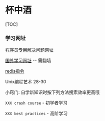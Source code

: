 # 杯中酒

[TOC]

### 学习网址

[程序员专用解决问题网址](https://stackoverflow.com/)

[国外学习网址](https://youtube.com/) -- 需翻墙

[redis指令](redisdoc.com)

Unix编程艺术 28-30 



小窍门: 自学新知识时按下列方法搜索效率更高哦

`XXX crash course`  - 初学者学习

`XXX best practices` -  高阶学习

